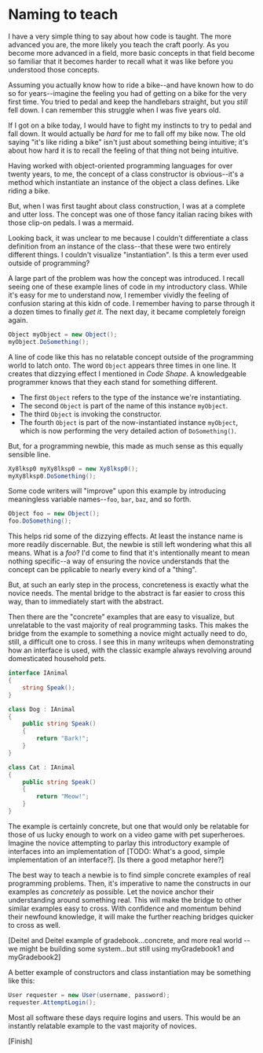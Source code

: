 # Naming to teach

I have a very simple thing to say about how code is taught. The more advanced you are, the more likely you teach the craft poorly. As you become more advanced in a field, more basic concepts in that field become so familiar that it becomes harder to recall what it was like before you understood those concepts. 

Assuming you actually know how to ride a bike--and have known how to do so for years--imagine the feeling you had of getting on a bike for the very first time. You tried to pedal and keep the handlebars straight, but you _still_ fell down. I can remember this struggle when I was five years old. 

If I got on a bike today, I would have to fight my instincts to try to pedal and fall down. It would actually be _hard_ for me to fall off my bike now. The old saying "it's like riding a bike" isn't just about something being intuitive; it's about how hard it is to recall the feeling of that thing not being intuitive.

Having worked with object-oriented programming languages for over twenty years, to me, the concept of a class constructor is obvious--it's a method which instantiate an instance of the object a class defines. Like riding a bike.

But, when I was first taught about class construction, I was at a complete and utter loss. The concept was one of those fancy italian racing bikes with those clip-on pedals. I was a mermaid. 

Looking back, it was unclear to me because I couldn't differentiate a class definition from an instance of the class--that these were two entirely different things. I couldn't visualize "instantiation". Is this a term ever used outside of programming?

A large part of the problem was how the concept was introduced. I recall seeing one of these example lines of code in my introductory class. While it's easy for me to understand now, I remember vividly the feeling of confusion staring at this kidn of code. I remember having to parse through it a dozen times to finally _get it_. The next day, it became completely foreign again.

```C#
Object myObject = new Object();
myObject.DoSomething();
```

A line of code like this has no relatable concept outside of the programming world to latch onto. The word `Object` appears three times in one line. It creates that dizzying effect I mentioned in _Code Shape_. A knowledgeable programmer knows that they each stand for something different.

* The first `Object` refers to the type of the instance we're instantiating.
* The second `Object` is part of the name of this instance `myObject`.
* The third `Object` is invoking the constructor.
* The fourth `Object` is part of the now-instantiated instance `myObject`, which is now performing the very detailed action of `DoSomething()`.

But, for a programming newbie, this made as much sense as this equally sensible line.

```C#
Xy8lksp0 myXy8lksp0 = new Xy8lksp0();
myXy8lksp0.DoSomething();
```

Some code writers will "improve" upon this example by introducing meaningless variable names--`foo`, `bar`, `baz`, and so forth.

```C#
Object foo = new Object();
foo.DoSomething();
```

This helps rid some of the dizzying effects. At least the instance name is more readily discernable. But, the newbie is still left wondering what this all means. What is a _foo_? I'd come to find that it's intentionally meant to mean nothing specific--a way of ensuring the novice understands that the concept can be pplicable to nearly every kind of a "thing". 

But, at such an early step in the process, concreteness is exactly what the novice needs. The mental bridge to the abstract is far easier to cross this way, than to immediately start with the abstract. 

Then there are the "concrete" examples that are easy to visualize, but unrelatable to the vast majority of real programming tasks. This makes the bridge from the example to something a novice might actually need to do, still, a difficult one to cross. I see this in many writeups when demonstrating how an interface is used, with the classic example always revolving around domesticated household pets.

```C#
interface IAnimal
{
    string Speak();
}

class Dog : IAnimal
{
    public string Speak()
    {
        return "Bark!";
    }
}

class Cat : IAnimal
{
    public string Speak()
    {
        return "Meow!";
    }
}
```
The example is certainly concrete, but one that would only be relatable for those of us lucky enough to work on a video game with pet superheroes. Imagine the novice attempting to parlay this introductory example of interfaces into an implementation of [TODO: What's a good, simple implementation of an interface?]. [Is there a good metaphor here?]

The best way to teach a newbie is to find simple concrete examples of real programming problems. Then, it's imperative to name the constructs in our examples as _concretely_ as possible. Let the novice anchor their understanding around something real. This will make the bridge to other similar examples easy to cross. With confidence and momentum behind their newfound knowledge, it will make the further reaching bridges quicker to cross as well.


[Deitel and Deitel example of gradebook...concrete, and more real world -- we might be building some system...but still using myGradebook1 and myGradebook2]

A better example of constructors and class instantiation may be something like this:

```C#
User requester = new User(username, password);
requester.AttemptLogin();
```

Most all software these days require logins and users. This would be an instantly relatable example to the vast majority of novices. 

[Finish]


